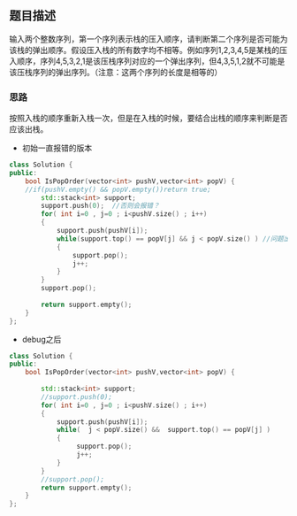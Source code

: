 ## 题目描述
输入两个整数序列，第一个序列表示栈的压入顺序，请判断第二个序列是否可能为该栈的弹出顺序。假设压入栈的所有数字均不相等。例如序列1,2,3,4,5是某栈的压入顺序，序列4,5,3,2,1是该压栈序列对应的一个弹出序列，但4,3,5,1,2就不可能是该压栈序列的弹出序列。（注意：这两个序列的长度是相等的）

### 思路
按照入栈的顺序重新入栈一次，但是在入栈的时候，要结合出栈的顺序来判断是否应该出栈。

- 初始一直报错的版本
```c++
class Solution {
public:
    bool IsPopOrder(vector<int> pushV,vector<int> popV) {
    //if(pushV.empty() && popV.empty())return true;
        std::stack<int> support;
        support.push(0);  //否则会报错？
        for( int i=0 , j=0 ; i<pushV.size() ; i++)
        {
            support.push(pushV[i]);
            while(support.top() == popV[j] && j < popV.size() ) //问题出在这里：应该先判断j < popV.size()，才执行support.top()!否则在最后一次j=6时，support.top()会导致内存溢出。
            {
                support.pop();
                j++;
            }
        }
        support.pop();
        
        return support.empty();
    }
};
```
- debug之后
```c++
class Solution {
public:
    bool IsPopOrder(vector<int> pushV,vector<int> popV) {
        
        std::stack<int> support;
        //support.push(0);
        for( int i=0 , j=0 ; i<pushV.size() ; i++)
        {
            support.push(pushV[i]);
            while(  j < popV.size() &&  support.top() == popV[j] )
            {
                 support.pop();
                 j++;
            }
        }
        //support.pop();
        return support.empty();
    }
};
```
